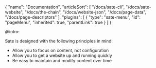 {
    "name": "Documentation",
    "articleSort": [
        "/docs/sate-cli",
        "/docs/sate-website",
        "/docs/the-chain",
        "/docs/website-json",
        "/docs/page-data",
        "/docs/page-descriptors"
    ],
    "plugins": [
        {
            "type": "sate-menu",
            "id": "pageMenu",
            "inherited": true,
            "parentLink": true
        }
    ]
}

@intro:

Sate is designed with the following principles in mind:

 * Allow you to focus on content, not configuration
 * Allow you to get a website up and running quickly
 * Be easy to maintain and modify content over time

